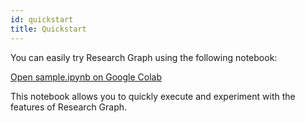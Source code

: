 ```yaml
---
id: quickstart
title: Quickstart
---
```


You can easily try Research Graph using the following notebook:

[Open sample.ipynb on Google Colab](https://colab.research.google.com/github/auto-res/researchgraph/blob/main/notebook/sample.ipynb)

This notebook allows you to quickly execute and experiment with the features of Research Graph.
